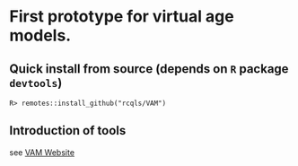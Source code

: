 # First prototype for virtual age models. 

## Quick install from source (depends on `R` package `devtools`)

```{R}
R> remotes::install_github("rcqls/VAM")
```

## Introduction of tools

see [VAM Website](https://rpackages.u-ga.fr/VAM) 
